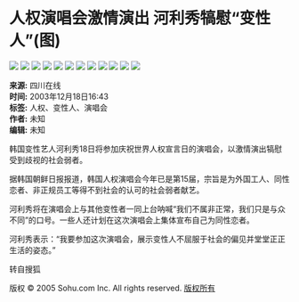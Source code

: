 # 人权演唱会激情演出 河利秀犒慰“变性人”(图)

![](https://photo.sohu.com/2003/12/18/61/Img217086144.jpg)
![](https://photo.sohu.com/2003/12/18/61/Img217086145.jpg)
![](https://photo.sohu.com/2003/12/18/61/Img217086143.jpg)
![](https://photo.sohu.com/2003/12/18/61/Img217086135.jpg)
![](https://photo.sohu.com/2003/12/18/61/Img217086141.jpg)
![](https://photo.sohu.com/2003/12/18/61/Img217086136.jpg)
![](https://photo.sohu.com/2003/12/18/61/Img217086134.jpg)
![](https://photo.sohu.com/2003/12/18/61/Img217086137.jpg)
![](https://photo.sohu.com/2003/12/18/61/Img217086142.jpg)
![](https://photo.sohu.com/2003/12/18/61/Img217086138.jpg)
![](https://photo.sohu.com/2003/12/18/61/Img217086140.jpg)
![](https://photo.sohu.com/2003/12/18/61/Img217086139.jpg)

**来源:** 四川在线  
**时间:** 2003年12月18日16:43  
**标签:** 人权、变性人、演唱会  
**作者:** 未知  
**编辑:** 未知  

韩国变性艺人河利秀18日将参加庆祝世界人权宣言日的演唱会，以激情演出犒慰受到歧视的社会弱者。

据韩国朝鲜日报报道，韩国人权演唱会今年已是第15届，宗旨是为外国工人、同性恋者、非正规员工等得不到社会的认可的社会弱者献艺。

河利秀将在演唱会上与其他变性者一同上台呐喊“我们不属非正常，我们只是与众不同”的口号。一些人还计划在这次演唱会上集体宣布自己为同性恋者。

河利秀表示：“我要参加这次演唱会，展示变性人不屈服于社会的偏见并堂堂正正生活的姿态。”

转自搜狐

版权 © 2005 Sohu.com Inc. All rights reserved. [版权所有](https://www.sohu.com/about/copyright.html)
<!-- tcd_original_link http://news.sohu.com/2003/12/18/61/news217086101.shtml -->
